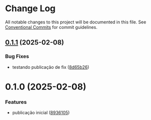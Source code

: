 # Change Log

All notable changes to this project will be documented in this file.
See [Conventional Commits](https://conventionalcommits.org) for commit guidelines.

## [0.1.1](https://github.com/felipe-silva-devtech/monorepo-with-lerna/compare/@felipe-silva-devtech/monorepo-app@0.1.0...@felipe-silva-devtech/monorepo-app@0.1.1) (2025-02-08)

### Bug Fixes

- testando publicação de fix ([8d65b26](https://github.com/felipe-silva-devtech/monorepo-with-lerna/commit/8d65b261f53abb04604b9b190cf48bc56b2a0ffd))

# 0.1.0 (2025-02-08)

### Features

- publicação inicial ([8936105](https://github.com/felipe-silva-devtech/monorepo-with-lerna/commit/89361053a0198705b52396e7cf9d98f11af6cf6b))
